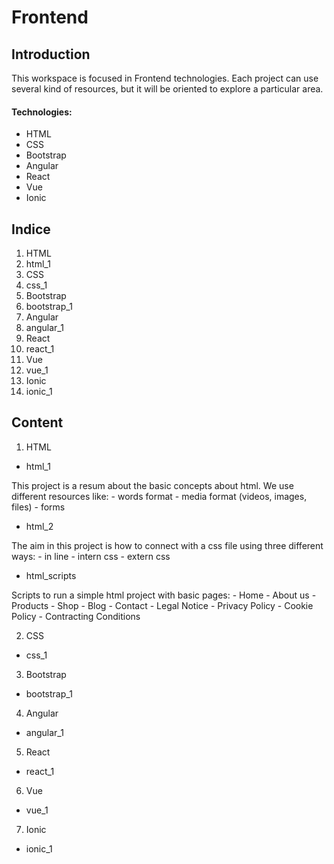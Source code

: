 # Frontend


## Introduction

This workspace is focused in Frontend technologies. Each project can use several kind of resources, but it will be oriented to explore a particular area.


#### Technologies:

* HTML
* CSS
* Bootstrap
* Angular
* React
* Vue
* Ionic

## Indice

1. HTML
  1. html_1
2. CSS
  1. css_1
3. Bootstrap
  1. bootstrap_1
4. Angular
  1. angular_1
5. React
  1. react_1
6. Vue
  1. vue_1
7. Ionic
  1. ionic_1

## Content


1. HTML

 * html_1
  
  This project is a resum about the basic concepts about html. We use different resources like:
    - words format
    - media format (videos, images, files)
    - forms
    
  * html_2
  
  The aim in this project is how to connect with a css file using three different ways:
    - in line
    - intern css
    - extern css
  
  * html_scripts
  
  Scripts to run a simple html project with basic pages: 
    - Home 
    - About us 
    - Products
    - Shop
    - Blog
    - Contact
    - Legal Notice
    - Privacy Policy
    - Cookie Policy
    - Contracting Conditions
  
2. CSS

* css_1
 
3. Bootstrap

* bootstrap_1

4. Angular

* angular_1
 
5. React

* react_1
 
6. Vue

* vue_1
 
7. Ionic

* ionic_1

